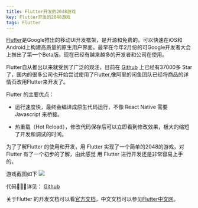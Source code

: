 ```yaml
---
title: Flutter开发的2048游戏
key: Flutter开发的2048游戏
tags: Flutter
---
```


[Flutter](https://flutter.io/)是Google推出的移动UI开发框架，是开源和免费的。可以快速在iOS和Android上构建高质量的原生用户界面。最早在今年2月份的可Google开发者大会上推出了第一个Beta版。现在已经有越来越多的开发者和公司在使用。

Flutter自从推出以来就受到了广泛的观注，目前在 [Github](https://github.com/flutter/flutter) 上已经有37000多 Star 了，国内的很多公司也开始尝试使用了Flutter,像阿里的闲鱼团队已经将商品的详情页改用Flutter来开发了。

Flutter 的主要优点：

- 运行速度快，最终会编译成原生代码运行，不像 React Native 需要 Javascript 来桥接。

- 热重载（Hot Reload），修改代码保存后可以立即看到修改效果，极大的缩短了开发和调试的时间。

为了了解Flutter 的使用和开发，用 Flutter 实现了一个简单的2048的游戏，对 Flutter 有了一个初步的了解，由此感觉 用 Flutter 进行开发还是非常容易上手的。

游戏截图如下
<img src="https://www.linuxsong.org/assets/images/posts/game2048.png" max-width="300px">

代码详见： [Github](https://github.com/linuxsong/game2048)

关于Flutter 的开发文档可以看[官方文档](https://flutter.io/docs/)，中文文档可以参见[Flutter中文网](https://flutterchina.club/docs/)。




